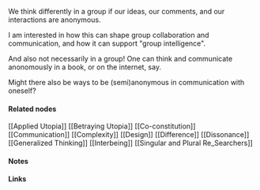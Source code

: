 ---
---

We think differently in a group if our ideas, our comments, and our interactions are anonymous. 

I am interested in how this can shape group collaboration and communication, and how it can support "group intelligence". 

And also not necessarily in a group! One can think and communicate anonomously in a book, or on the internet, say. 

Might there also be ways to be (semi)anonymous in communication with oneself? 


#### Related nodes

[[Applied Utopia]]
[[Betraying Utopia]]
[[Co-constitution]]
[[Communication]]
[[Complexity]]
[[Design]]
[[Difference]]
[[Dissonance]]
[[Generalized Thinking]]
[[Interbeing]]
[[Singular and Plural Re_Searchers]]


#### Notes




#### Links